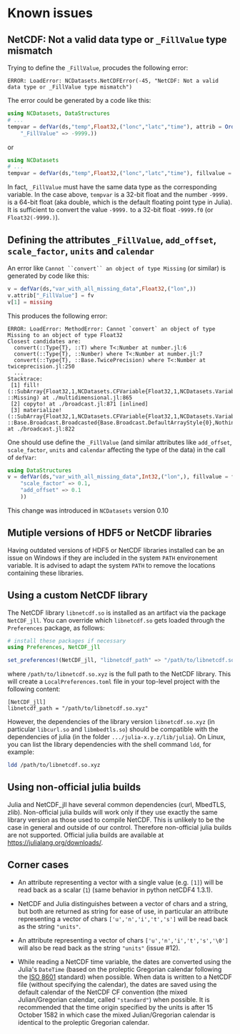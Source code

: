 # Known issues

## NetCDF: Not a valid data type or `_FillValue` type mismatch

Trying to define the `_FillValue`, procudes the following error:

```
ERROR: LoadError: NCDatasets.NetCDFError(-45, "NetCDF: Not a valid data type or _FillValue type mismatch")
```

The error could be generated by a code like this:

```julia
using NCDatasets, DataStructures
# ...
tempvar = defVar(ds,"temp",Float32,("lonc","latc","time"), attrib = OrderedDict(
    "_FillValue" => -9999.))
```

or

```julia
using NCDatasets
# ...
tempvar = defVar(ds,"temp",Float32,("lonc","latc","time"), fillvalue = -9999.)
```

In fact, `_FillValue` must have the same data type as the corresponding variable. In the case above, `tempvar` is a 32-bit float and the number `-9999.` is a 64-bit float (aka double, which is the default floating point type in Julia). It is sufficient to convert the value `-9999.` to a 32-bit float `-9999.f0` (or `Float32(-9999.)`).


## Defining the attributes `_FillValue`, `add_offset`, `scale_factor`, `units` and `calendar`

An error like `Cannot ``convert`` an object of type Missing` (or similar) is generated by code like this:

```julia
v = defVar(ds,"var_with_all_missing_data",Float32,("lon",))
v.attrib["_FillValue"] = fv
v[1] = missing
```

This produces the following error:

```
ERROR: LoadError: MethodError: Cannot `convert` an object of type Missing to an object of type Float32
Closest candidates are:
  convert(::Type{T}, ::T) where T<:Number at number.jl:6
  convert(::Type{T}, ::Number) where T<:Number at number.jl:7
  convert(::Type{T}, ::Base.TwicePrecision) where T<:Number at twiceprecision.jl:250
  ...
Stacktrace:
 [1] fill!(::SubArray{Float32,1,NCDatasets.CFVariable{Float32,1,NCDatasets.Variable{Float32,1},NCDatasets.Attributes},Tuple{UnitRange{Int64}},false}, ::Missing) at ./multidimensional.jl:865
 [2] copyto! at ./broadcast.jl:871 [inlined]
 [3] materialize!(::SubArray{Float32,1,NCDatasets.CFVariable{Float32,1,NCDatasets.Variable{Float32,1},NCDatasets.Attributes},Tuple{UnitRange{Int64}},false}, ::Base.Broadcast.Broadcasted{Base.Broadcast.DefaultArrayStyle{0},Nothing,typeof(identity),Tuple{Base.RefValue{Missing}}}) at ./broadcast.jl:822
```

One should use define the `_FillValue` (and similar attributes like `add_offset`, `scale_factor`, `units` and `calendar` affecting the type of the data) in the call of `defVar`:

```julia
using DataStructures
v = defVar(ds,"var_with_all_missing_data",Int32,("lon",), fillvalue = fv, attrib = OrderedDict(
    "scale_factor" => 0.1,
    "add_offset" => 0.1
    ))
```

This change was introduced in `NCDatasets` version 0.10

## Mutiple versions of HDF5 or NetCDF libraries

Having outdated versions of HDF5 or NetCDF libraries installed can be an issue on Windows if they are included in the system `PATH` environement variable. It is advised to adapt the system `PATH` to remove the locations containing these libraries.


## Using a custom NetCDF library

The NetCDF library `libnetcdf.so` is installed as an artifact via the package `NetCDF_jll`.
You can override which `libnetcdf.so` gets loaded through the `Preferences` package, as follows:

``` julia
# install these packages if necessary
using Preferences, NetCDF_jll

set_preferences!(NetCDF_jll, "libnetcdf_path" => "/path/to/libnetcdf.so.xyz")
```

where `/path/to/libnetcdf.so.xyz` is the full path to the NetCDF library.
This will create a `LocalPreferences.toml` file in your top-level project with the following content:

```
[NetCDF_jll]
libnetcdf_path = "/path/to/libnetcdf.so.xyz"
```

However, the dependencies of the library version `libnetcdf.so.xyz` (in particular `libcurl.so` and `libmbedtls.so`) should be compatible with the dependencies of julia (in the folder `.../julia-x.y.z/lib/julia`). On Linux, you can list the library dependencies with the shell command `ldd`, for example:

``` bash
ldd /path/to/libnetcdf.so.xyz
```

## Using non-official julia builds

Julia and NetCDF_jll have several common dependencies (curl, MbedTLS, zlib).
Non-official julia builds will work only if they use exactly the same library version as those used to compile NetCDF. This is unlikely to be the case in general and outside of our control. Therefore non-official julia builds are not supported.
Official julia builds are available at https://julialang.org/downloads/.


## Corner cases


* An attribute representing a vector with a single value (e.g. `[1]`) will be read back as a scalar (`1`) (same behavior in python netCDF4 1.3.1).

* NetCDF and Julia distinguishes between a vector of chars and a string, but both are returned as string for ease of use, in particular an attribute representing a vector of chars `['u','n','i','t','s']` will be read back as the string `"units"`.

* An attribute representing a vector of chars `['u','n','i','t','s','\0']` will also be read back as the string `"units"` (issue #12).

* While reading a NetCDF time variable, the dates are converted using the Julia's `DateTime` (based on the proleptic Gregorian calendar following the [ISO 8601](https://en.wikipedia.org/wiki/ISO_8601) standard) when possible. When data is written to a NetCDF file (without specifying the calendar), the dates are saved using the default calendar of the NetCDF CF convention (the mixed Julian/Gregorian calendar, called `"standard"`) when possible. It is recommended that the time origin specified by the units is after 15 October 1582 in which case the mixed Julian/Gregorian calendar is identical to the proleptic Gregorian calendar.
